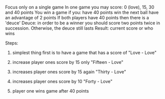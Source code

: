 Focus only on a single game
In one game you may score: 0 (love), 15, 30 and 40 points
You win a game if you:
have 40 points
win the next ball
have an advantage of 2 points
If both players have 40 points then there is a 'deuce'
Deuce: in order to be a winner you should score two points twice in succession. Otherwise, the deuce still lasts
Result: current score or who wins

Steps:

1. simplest thing first is to have a game that has a score of "Love - Love"

2. increase player ones score by 15 only
"Fifteen - Love"

3. increases player ones score by 15 again
"Thirty - Love"

4. increases player ones score by 10
"Forty - Love"

5. player one wins game after 40 points 


